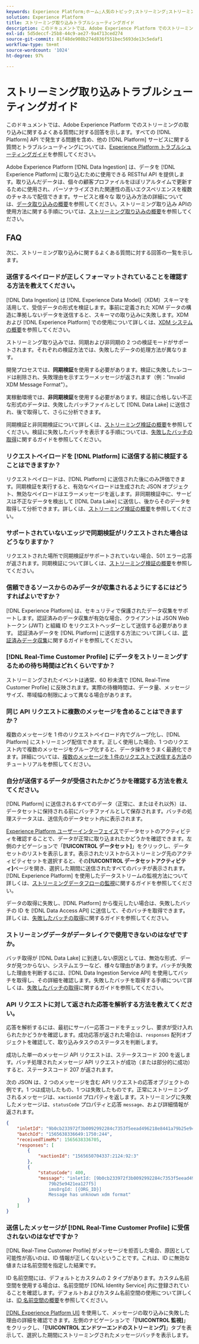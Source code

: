 ```yaml
---
keywords: Experience Platform;ホーム;人気のトピック;ストリーミング;ストリーミング取得;トラブルシューティング;ストリーミング取得トラブルシューティング;ストリーミング取得 faq;faq;
solution: Experience Platform
title: ストリーミング取り込みトラブルシューティングガイド
description: このドキュメントでは、Adobe Experience Platform でのストリーミングの取り込みに関するよくある質問に対する回答を示します。
exl-id: 5d5deccf-25b8-44c9-ae27-9a4713ced274
source-git-commit: 81f48de908b274d836f551bec5693de13c5edaf1
workflow-type: tm+mt
source-wordcount: '1024'
ht-degree: 97%

---
```


# ストリーミング取り込みトラブルシューティングガイド

このドキュメントでは、Adobe Experience Platform でのストリーミングの取り込みに関するよくある質問に対する回答を示します。すべての [!DNL Platform] API で発生する問題を含め、他の [!DNL Platform] サービスに関する質問とトラブルシューティングについては、[Experience Platform トラブルシューティングガイド](../../landing/troubleshooting.md)を参照してください。

Adobe Experience Platform [!DNL Data Ingestion] は、データを [!DNL Experience Platform] に取り込むために使用できる RESTful API を提供します。取り込んだデータは、個々の顧客プロファイルをほぼリアルタイムで更新するために使用され、パーソナライズされた関連性の高いエクスペリエンスを複数のチャネルで配信できます。サービスと様々な 取り込み方法の詳細については、[データ取り込みの概要](../home.md)を参照してください。ストリーミング取り込み APIの使用方法に関する手順については、[ストリーミング取り込みの概要](../streaming-ingestion/overview.md)を参照してください。

## FAQ

次に、ストリーミング取り込みに関するよくある質問に対する回答の一覧を示します。

### 送信するペイロードが正しくフォーマットされていることを確認する方法を教えてください。

[!DNL Data Ingestion] は [!DNL Experience Data Model]（XDM）スキーマを活用して、受信データの形式を検証します。事前に定義された XDM データの構造に準拠しないデータを送信すると、スキーマの取り込みに失敗します。XDM および [!DNL Experience Platform] での使用について詳しくは、[XDM システムの概要](../../xdm/home.md)を参照してください。

ストリーミング取り込みでは、同期および非同期の 2 つの検証モードがサポートされます。それぞれの検証方法では、失敗したデータの処理方法が異なります。

開発プロセスでは、**同期検証**&#x200B;を使用する必要があります。検証に失敗したレコードは削除され、失敗理由を示すエラーメッセージが返されます（例：&quot;Invalid XDM Message Format&quot;）。

実稼動環境では、**非同期検証**&#x200B;を使用する必要があります。検証に合格しない不正な形式のデータは、失敗したバッチファイルとして [!DNL Data Lake] に送信され、後で取得して、さらに分析できます。

同期検証と非同期検証について詳しくは、[ストリーミング検証の概要](../quality/streaming-validation.md)を参照してください。検証に失敗したバッチを表示する手順については、[失敗したバッチの取得](../quality/retrieve-failed-batches.md)に関するガイドを参照してください。

### リクエストペイロードを [!DNL Platform] に送信する前に検証することはできますか？

リクエストペイロードは、[!DNL Platform] に送信された後にのみ評価できます。同期検証を実行すると、有効なペイロードは生成された JSON オブジェクト、無効なペイロードはエラーメッセージを返します。非同期検証中に、サービスは不正なデータを検出して [!DNL Data Lake] に送信し、後からそのデータを取得して分析できます。詳しくは、[ストリーミング検証の概要](../quality/streaming-validation.md)を参照してください。

### サポートされていないエッジで同期検証がリクエストされた場合はどうなりますか？

リクエストされた場所で同期検証がサポートされていない場合、501 エラー応答が返されます。同期検証について詳しくは、[ストリーミング検証の概要](../quality/streaming-validation.md)を参照してください。

### 信頼できるソースからのみデータが収集されるようにするにはどうすればよいですか？

[!DNL Experience Platform] は、セキュリティで保護されたデータ収集をサポートします。認証済みのデータ収集が有効な場合、クライアントは JSON Web トークン (JWT) と組織 ID をリクエストヘッダーとして送信する必要があります。 認証済みデータを [!DNL Platform] に送信する方法について詳しくは、[認証済みデータ収集](../tutorials/create-authenticated-streaming-connection.md)に関するガイドを参照してください。

### [!DNL Real-Time Customer Profile] にデータをストリーミングするための待ち時間はどれくらいですか？

ストリーミングされたイベントは通常、60 秒未満で [!DNL Real-Time Customer Profile] に反映されます。実際の待機時間は、データ量、メッセージサイズ、帯域幅の制限によって異なる場合があります。

### 同じ API リクエストに複数のメッセージを含めることはできますか？

複数のメッセージを 1 件のリクエストペイロード内でグループ化し、[!DNL Platform] にストリーミング配信できます。正しく使用した場合、1 つのリクエスト内で複数のメッセージをグループ化すると、データ操作をうまく最適化できます。詳細については、[複数のメッセージを 1 件のリクエストで送信する方法](../tutorials/streaming-multiple-messages.md)のチュートリアルを参照してください。

### 自分が送信するデータが受信されたかどうかを確認する方法を教えてください。

[!DNL Platform] に送信されるすべてのデータ（正常に、またはそれ以外）は、データセットに保持される前にバッチファイルとして保存されます。バッチの処理ステータスは、送信先のデータセット内に表示されます。

[Experience Platform ユーザーインターフェイス](https://platform.adobe.com)でデータセットのアクティビティを確認することで、データが正常に取り込まれたかどうかを確認できます。左側のナビゲーションで「**[!UICONTROL データセット]**」をクリックし、データセットのリストを表示します。表示されたリストからストリーミング先のアクティビティセットを選択すると、その&#x200B;**[!UICONTROL データセットアクティビティ]**&#x200B;ページを開き、選択した期間に送信されたすべてのバッチが表示されます。[!DNL Experience Platform] を使用したデータストリームの監視方法について詳しくは、[ストリーミングデータフローの監視](../quality/monitor-data-ingestion.md)に関するガイドを参照してください。

データの取得に失敗し、[!DNL Platform] から復元したい場合は、失敗したバッチの ID を [!DNL Data Access API] に送信して、そのバッチを取得できます。詳しくは、[失敗したバッチの取得](../quality/retrieve-failed-batches.md)に関するガイドを参照してください。

### ストリーミングデータがデータレイクで使用できないのはなぜですか。

バッチ取得が [!DNL Data Lake] に到達しない原因としては、無効な形式、データが見つからない、システムエラーなど、様々な理由があります。バッチが失敗した理由を判断するには、[!DNL Data Ingestion Service API] を使用してバッチを取得し、その詳細を確認します。失敗したバッチを取得する手順について詳しくは、[失敗したバッチの取得](../quality/retrieve-failed-batches.md)に関するガイドを参照してください。

### API リクエストに対して返された応答を解析する方法を教えてください。

応答を解析するには、最初にサーバー応答コードをチェックし、要求が受け入れられたかどうかを確認します。成功応答が返された場合は、`responses` 配列オブジェクトを確認して、取り込みタスクのステータスを判断します。

成功した単一のメッセージ API リクエストは、ステータスコード 200 を返します。バッチ処理されたメッセージ API リクエストが成功（または部分的に成功）すると、ステータスコード 207 が返されます。

次の JSON は、2 つのメッセージを含む API リクエストの応答オブジェクトの例です。1 つは成功したもの、1 つは失敗したものです。正常にストリーミングされるメッセージは、`xactionId` プロパティを返します。ストリーミングに失敗したメッセージは、`statusCode` プロパティと応答 `message`、および詳細情報が返されます。

```JSON
{
    "inletId": "9b0cb233972f3b0092992284c7353f5eead496218e8441a79b25e9421ea127f5",
    "batchId": "1565638336649:1750:244",
    "receivedTimeMs": 1565638336705,
    "responses": [
        {
            "xactionId": "1565650704337:2124:92:3"
        },
        {
            "statusCode": 400,
            "message": "inletId: [9b0cb233972f3b0092992284c7353f5eead496218e8441a
                79b25e9421ea127f5] 
                imsOrgId: [{ORG_ID}] 
                Message has unknown xdm format"
        }
    ]
}
```

### 送信したメッセージが [!DNL Real-Time Customer Profile] に受信されないのはなぜですか？

[!DNL Real-Time Customer Profile] がメッセージを拒否した場合、原因として可能性が高いのは、ID 情報が正しくないということです。これは、ID に無効な値または名前空間を指定した結果です。

ID 名前空間には、デフォルトとカスタムの 2 タイプがあります。カスタム名前空間を使用する場合は、名前空間が [!DNL Identity Service] 内に登録されていることを確認します。デフォルトおよびカスタム名前空間の使用について詳しくは、[ID 名前空間の概要](../../identity-service/namespaces.md)を参照してください。

[[!DNL Experience Platform UI]](https://platform.adobe.com) を使用して、メッセージの取り込みに失敗した理由の詳細を確認できます。左側のナビゲーションで「**[!UICONTROL 監視]**」をクリックし、「**[!UICONTROL エンドツーエンドのストリーミング]**」タブを表示して、選択した期間にストリーミングされたメッセージバッチを表示します。
